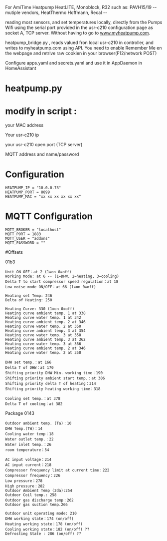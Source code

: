 For AmiTime Heatpump HeatLITE, Monoblock, R32
such as: PAVH15/19 -- mutiple vendors, HeatThermo Hoffmann, Recal --  

reading most sensors, and set temperatures locally, directly from the Pumps Wifi using the serial port provided in the usr-c210 configuration page as socket A, TCP server.
Without having to go to  www.myheatpump.com.

heatpump_bridge.py , reads valued fron local usr-c210 in controller, and writes to myheatpump.com using API. You need to enable Remember Me en the webpage and retrive raw cookien in your browser(F12/network POST)

Configure apps.yaml and secrets.yaml and use it in AppDaemon in HomeAssistant

#  heatpump.py


# modify in script :

your MAC address

Your usr-c210 ip

your usr-c210 open port (TCP server)

MQTT address and name/password


# Configuration
	HEATPUMP_IP = "10.0.0.73"
	HEATPUMP_PORT = 8899
	HEATPUMP_MAC = "xx xx xx xx xx xx"

# MQTT Configuration
	MQTT_BROKER = "localhost"
	MQTT_PORT = 1883
	MQTT_USER = "addons"
	MQTT_PASSWORD = ""

#Offsets
	
01b3

	Unit ON OFF：at 2 (1=on 0=off)
	Working Mode: at 6 -- (1=DHW, 2=heating, 3=cooling)
	Delta T to start compressor speed regulation：at 18
	Low noise mode ON/OFF：at 66 (1=on 0=off)

	Heating set Temp: 246 
	Delta of Heating: 250

	Heating Curve: 330 (1=on 0=off)
	Heating curve ambient temp. 1 at 338
	Heating curve water temp. 1 at 342
	Heating curve ambient temp. 2 at 346
	Heating curve water temp. 2 at 350
	Heating curve ambient temp. 3 at 354
	Heating curve water temp. 3 at 358
	Heating curve ambient temp. 3 at 362
	Heating curve water temp. 3 at 366
	Heating curve ambient temp. 2 at 346
	Heating curve water temp. 2 at 350

	DHW set temp.：at 166
	Delta T of DHW：at 170
	Shifting priority DHW Min. working time：190
	Shifting priority ambient start temp.：at 306
	Shifting priority delta T of heating：314
	Shifting priority heating working time：318

	Cooling set temp.：at 378
	Delta T of cooling：at 382

Package 0143

	Outdoor ambient temp. (Ta)：10
	DHW Temp.(TW)：14
	Cooling water temp：18
	Water outlet temp.：22
	Water inlet temp.：26
	room temperature：54

	AC input voltage：214
	AC input current：218
	Compressor frequency limit at current time：222
	Compressor frequency：226
	Low pressure：278
	High pressure：282
	Outdoor Ambient Temp (2da):254
	Outdoor Coil temp.: 258
	Outdoor gas discharge temp：262
	Outdoor gas suction temp.266

	Outdoor unit operating mode: 210
	DHW working state：174 (on/off)  
	Heating working state：178 (on/off) 
	Cooling working state：182 (on/off) ??
	Defrosting State : 286 (on/off) ??



